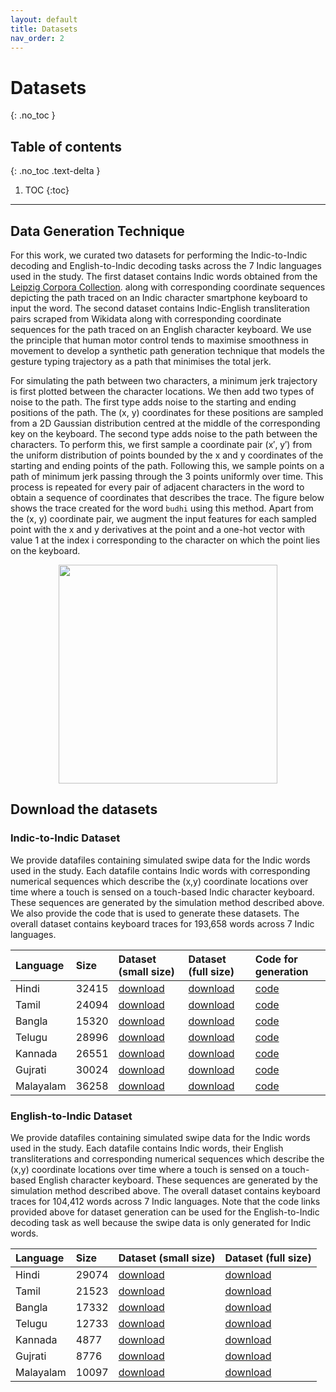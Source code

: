 ```yaml
---
layout: default
title: Datasets
nav_order: 2
---
```


# Datasets
{: .no_toc }

## Table of contents
{: .no_toc .text-delta }

1. TOC
{:toc}

---

## Data Generation Technique
For this work, we curated two datasets for performing the Indic-to-Indic decoding and English-to-Indic decoding tasks across the 7 Indic languages used in the study. The first dataset contains Indic words obtained from the [Leipzig Corpora Collection](https://wortschatz.uni-leipzig.de/en/download). along with corresponding coordinate sequences depicting the path traced on an Indic character smartphone keyboard to input the word. The second dataset contains Indic-English transliteration pairs scraped from Wikidata along with corresponding coordinate sequences for the path traced on an English character keyboard. We use the principle that human motor control tends to maximise smoothness in movement to develop a synthetic path generation technique that models the gesture typing trajectory as a path that minimises the total jerk.

For simulating the path between two characters, a minimum jerk trajectory is first plotted between the character locations. We then add two types of noise to the path. The first type adds noise to the starting and ending positions of the path. The (x, y) coordinates for these positions are sampled from a 2D Gaussian distribution centred at the middle of the corresponding key on the keyboard. The second type adds noise to the path between the characters. To perform this, we first sample a coordinate pair (x′, y′) from the uniform distribution of points bounded by the x and y coordinates of the starting and ending points of the path. Following this, we sample points on a path of minimum jerk passing through the 3 points uniformly over time. This process is repeated for every pair of adjacent characters in the word to obtain a sequence of coordinates that describes the trace. The figure below shows the trace created for the word `budhi` using this method. Apart from the (x, y) coordinate pair, we augment the input features for each sampled point with the x and y derivatives at the point and a one-hot vector with value 1 at the index i corresponding to the character on which the point lies on the keyboard.


<p align="center">
   <img src="../../assets/images/simulated_gesture_sample.png" width=350 height=350>
</p>

## Download the datasets
### Indic-to-Indic Dataset

We provide datafiles containing simulated swipe data for the Indic words used in the study. Each datafile contains Indic words with corresponding numerical sequences which describe the (x,y) coordinate locations over time where a touch is sensed on a touch-based Indic character keyboard. These sequences are generated by the simulation method described above. We also provide the code that is used to generate these datasets. The overall dataset contains keyboard traces for 193,658 words across 7 Indic languages.

| Language | Size | Dataset (small size) | Dataset (full size) | Code for generation | 
| :------- | :-------- | :-------- | :-------- | :-------- |
| Hindi  | 32415 | [download](https://github.com/iitmnlp/indic-swipe/blob/master/indic-to-indic-datasets/Hindi.xlsx) | [download](https://drive.google.com/u/0/uc?export=download&confirm=-6in&id=1LETSgyAgB6kom81xmx3Sfj0BS-wS3SWB) | [code](https://github.com/emilbiju/indic-swipe/blob/master/Gesture%20generation/gesture_path_generation_hindi.py) |
| Tamil | 24094 | [download](https://github.com/iitmnlp/indic-swipe/blob/master/indic-to-indic-datasets/Tamil.xlsx) | [download](https://drive.google.com/u/0/uc?export=download&confirm=p-tn&id=1ey7E4gpgx9CBMcEbaKhuG7fVXH_qjOxi) | [code](https://github.com/emilbiju/indic-swipe/blob/master/Gesture%20generation/gesture_path_generation_tamil.py) |
| Bangla | 15320 | [download](https://github.com/iitmnlp/indic-swipe/blob/master/indic-to-indic-datasets/Bangla.xlsx) | [download](https://drive.google.com/uc?export=download&id=1BSNv2YtsrLTSrhmjc69rZdzFlHupKdXs) | [code](https://github.com/emilbiju/indic-swipe/blob/master/Gesture%20generation/gesture_path_generation_bangla.py) |
| Telugu | 28996 | [download](https://github.com/iitmnlp/indic-swipe/blob/master/indic-to-indic-datasets/Telugu.xlsx) | [download](https://drive.google.com/u/0/uc?export=download&confirm=S9xP&id=1oPS8NgdZJr_IXBP-HJeWnPnVzeRpzOPy) | [code](https://github.com/emilbiju/indic-swipe/blob/master/Gesture%20generation/gesture_path_generation_telugu.py) |
| Kannada | 26551 | [download](https://github.com/iitmnlp/indic-swipe/blob/master/indic-to-indic-datasets/Kannada.xlsx) | [download](https://drive.google.com/u/0/uc?export=download&confirm=LKd-&id=1cLw3_9_Xlo9aelEguUk9R99izteNR_xG) | [code](https://github.com/emilbiju/indic-swipe/blob/master/Gesture%20generation/gesture_path_generation_kannada.py) |
| Gujrati | 30024 | [download](https://github.com/iitmnlp/indic-swipe/blob/master/indic-to-indic-datasets/Gujarati.xlsx) | [download](https://drive.google.com/u/0/uc?export=download&confirm=FIt3&id=1UXqCnSmVVuGDgWHHqBCHzpRzzu5bohQG) | [code](https://github.com/emilbiju/indic-swipe/blob/master/Gesture%20generation/gesture_path_generation_gujarati.py) |
| Malayalam | 36258 | [download](https://github.com/iitmnlp/indic-swipe/blob/master/indic-to-indic-datasets/Malayalam.xlsx) | [download](https://drive.google.com/uc?export=download&id=11QeiHuSWwbr2m8x_Q8Iw6z61MUXr4KJr) | [code](https://github.com/emilbiju/indic-swipe/blob/master/Gesture%20generation/gesture_path_generation_malayalam.py) |

### English-to-Indic Dataset

We provide datafiles containing simulated swipe data for the Indic words used in the study. Each datafile contains Indic words, their English transliterations and corresponding numerical sequences which describe the (x,y) coordinate locations over time where a touch is sensed on a touch-based English character keyboard. These sequences are generated by the simulation method described above. The overall dataset contains keyboard traces for 104,412 words across 7 Indic languages. Note that the code links provided above for dataset generation can be used for the English-to-Indic decoding task as well because the swipe data is only generated for Indic words.

| Language | Size | Dataset (small size) | Dataset (full size) |
| :------- | :-------- | :-------- | :-------- | 
| Hindi  | 29074 | [download](https://github.com/iitmnlp/indic-swipe/blob/master/english-to-indic-datasets/Hindi.xlsx) | [download](https://drive.google.com/u/0/uc?export=download&confirm=yiBp&id=1serMeISPPmPSmcBwEtJoPG5wtqeLA352) |
| Tamil | 21523 | [download](https://github.com/iitmnlp/indic-swipe/blob/master/english-to-indic-datasets/Tamil.xlsx) | [download](https://drive.google.com/u/0/uc?export=download&confirm=JvJo&id=1F-g_XnozK27KD76FXHN_HAiLxWThYeWZ) |
| Bangla | 17332 | [download](https://github.com/iitmnlp/indic-swipe/blob/master/english-to-indic-datasets/Bangla.xlsx) | [download](https://drive.google.com/u/0/uc?export=download&confirm=gOo9&id=1vjDL-Cs1ph0vOcYwcp5HC4-ilMPAX1tT) |
| Telugu | 12733 | [download](https://github.com/iitmnlp/indic-swipe/blob/master/english-to-indic-datasets/Telugu.xlsx) | [download](https://drive.google.com/u/0/uc?export=download&confirm=M189&id=1q0rUvbwwTqWmALtOhIySzjBADEwKCeIY) |
| Kannada | 4877 | [download](https://github.com/iitmnlp/indic-swipe/blob/master/english-to-indic-datasets/Kannada.xlsx) | [download](https://drive.google.com/uc?export=download&id=1ROLXn-LsNLeLmSDv5jJSCG4i18LheyX5) |
| Gujrati | 8776 | [download](https://github.com/iitmnlp/indic-swipe/blob/master/english-to-indic-datasets/Gujarati.xlsx) | [download](https://drive.google.com/uc?export=download&id=1MvZZD6D7HktNWe-Ivy-HbDJbJ4WkKUXi) |
| Malayalam | 10097 | [download](https://github.com/iitmnlp/indic-swipe/blob/master/english-to-indic-datasets/Malayalam.xlsx) | [download](https://drive.google.com/u/0/uc?export=download&confirm=-NRW&id=1c60aqPWMkloQW-ZMTqHtOip8BpLskqQ0) |
